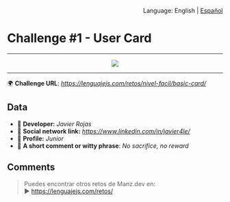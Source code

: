 <p align="right">Language: English | <a href="README-es.md">Español</a></p>
<h1>Challenge #1 - User Card</h1>

---

<p align="center"><img src="https://user-images.githubusercontent.com/38696273/174709180-5348ccd9-eea7-4538-9beb-f6dfd9dcd7c4.png"></p>

---

🌍 **Challenge URL**: *https://lenguajejs.com/retos/nivel-facil/basic-card/*

## Data

- 🦄 **Developer:** *Javier Rojas*
- 🐇 **Social network link:** *https://www.linkedin.com/in/javier4le/*
- 🦾 **Profile:** *Junior*
- 💬 **A short comment or witty phrase**: *No sacrifice, no reward*

## Comments

> Puedes encontrar otros retos de Manz.dev en: <br>▶ https://lenguajejs.com/retos/

